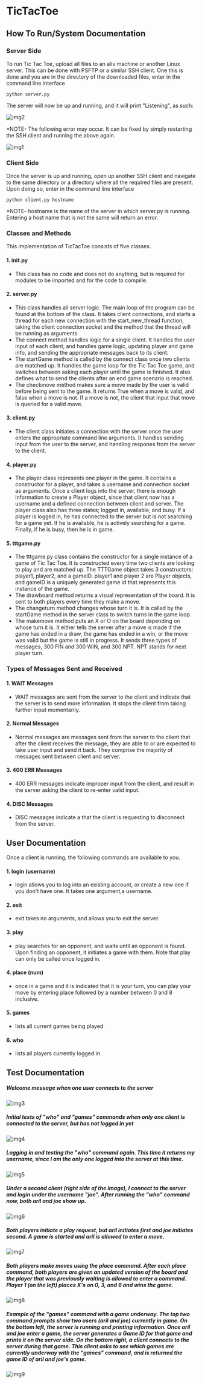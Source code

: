 # TicTacToe

## How To Run/System Documentation

### Server Side

To run Tic Tac Toe, upload all files to an allv machine or another Linux server. This can be done with PSFTP or a similar SSH client.
One this is done and you are in the directory of the downloaded files, enter in the command line interface
```
python server.py
```

The server will now be up and running, and it will print "Listening", as such:

![img2](https://github.com/Mavinkea/TicTacToe/blob/master/images/img2.JPG)

*NOTE- The following error may occur. It can be fixed by simply restarting the SSH client and running the above again.

![img1](https://github.com/Mavinkea/TicTacToe/blob/master/images/img1.JPG)

### Client Side

Once the server is up and running, open up another SSH client and navigate to the same directory or a directory where all the required
files are present. Upon doing so, enter in the command line interface
```
python client.py hostname
```
*NOTE- hostname is the name of the server in which server.py is running. Entering a host name that is not the same will return an
error.

### Classes and Methods

This implementation of TicTacToe consists of five classes. 

#### 1. __init__.py
  * This class has no code and does not do anything, but is required for modules to be imported and for the code to compiile.

#### 2. server.py
  * This class handles all server logic. The main loop of the program can be found at the bottom of the class. It takes client connections, and starts a thread for each new connection with the start_new_thread function, taking the client connection socket and the method that the thread will be running as arguments
  * The connect method handles logic for a single client. It handles the user input of each client, and handles game logic, updating player and game info, and sending the appropriate messages back to its client.
  * The startGame method is called by the connect class once two clients are matched up. It handles the game loop for the Tic Tac Toe game, and switches between asking each player until the game is finished. It also defines what to send the clients after an end game scenario is reached.
  * The checkmove method makes sure a move made by the user is valid before being sent to the game. It returns True when a move is valid, and false when a move is not. If a move is not, the client that input that move is queried for a valid move.

#### 3. client.py
  * The client class initiates a connection with the server once the user enters the appropriate command line arguments. It handles sending input from the user to the server, and handling respones from the server to the client. 

#### 4. player.py
  * The player class represents one player in the game. It contains a constructor for a player, and takes a username and connection socket as arguments. Once a client logs into the server, there is enough information to create a Player object, since that client now has a username and a defined connection between client and server. The player class also has three states; logged in, available, and busy. If a player is logged in, he has connected to the server but is not searching for a game yet. If he is available, he is actively searching for a game. Finally, if he is busy, then he is in game.

#### 5. tttgame.py
  * The tttgame.py class contains the constructor for a single instance of a game of Tic Tac Toe. It is constructed every time two clients are looking to play and are matched up. The TTTGame object takes 3 constructors: player1, player2, and a gameID. player1 and player 2 are Player objects, and gameID is a uniquely generated game id that represents this instance of the game. 
  * The drawboard method returns a visual representation of the board. It is sent to both players every time they make a move.
  * The changeturn method changes whose turn it is. It is called by the startGame method in the server class to switch turns in the game loop.
  * The makemove method puts an X or O on the board depending on whose turn it is. It either tells the server after a move is made if the game has ended in a draw, the game has ended in a win, or the move was valid but the game is still in progress. It sends three types of messages, 300 FIN and 300 WIN, and 300 NPT. NPT stands for next player turn.
  
### Types of Messages Sent and Received

#### 1. WAIT Messages
  * WAIT messages are sent from the server to the client and indicate that the server is to send more information. It stops the client
  from taking further input momentarily.

#### 2. Normal Messages
  * Normal messages are messages sent from the server to the client that after the client receives the message, they are able to or are expected to take user input and send it back. They comprise the majority of messages sent between client and server.
  
#### 3. 400 ERR Messages
  * 400 ERR messages indicate improper input from the client, and result in the server asking the client to re-enter valid input.

#### 4. DISC Messages
  * DISC messages indicate a that the client is requesting to disconnect from the server.
  
## User Documentation

Once a client is running, the following commands are available to you.

#### 1. login (username)
  * login allows you to log into an existing account, or create a new one if you don't have one. It takes one argument,a username.

#### 2. exit 
  * exit takes no arguments, and allows you to exit the server.

#### 3. play
  * play searches for an opponent, and waits until an opponent is found. Upon finding an opponent, it initiates a game with them.
  Note that play can only be called once logged in.

#### 4. place (num)
  * once in a game and it is indicated that it is your turn, you can play your move by entering place followed by a number
  between 0 and 8 inclusive. 

#### 5. games
  * lists all current games being played

#### 6. who
  * lists all players currently logged in


## Test Documentation

##### Welcome message when one user connects to the server
![img3](https://github.com/Mavinkea/TicTacToe/blob/master/images/img3.JPG)


##### Initial tests of "who" and "games" commands when only one client is connected to the server, but has not logged in yet
![img4](https://github.com/Mavinkea/TicTacToe/blob/master/images/img4.JPG)


##### Logging in and testing the "who" command again. This time it returns my username, since I am the only one logged into the server at this time.
![img5](https://github.com/Mavinkea/TicTacToe/blob/master/images/img5.JPG)


##### Under a second client (right side of the image), I connect to the server and login under the username "joe". After running the "who" command now, both aril and joe show up.
![img6](https://github.com/Mavinkea/TicTacToe/blob/master/images/img6.JPG)


##### Both players initiate a play request, but aril initiates first and joe initiates second. A game is started and aril is allowed to enter a move.
![img7](https://github.com/Mavinkea/TicTacToe/blob/master/images/img7.JPG)


##### Both players make moves using the place command. After each place command, both players are given an updated version of the board and the player that was previously waiting is allowed to enter a command. Player 1 (on the left) places X's on 0, 3, and 6 and wins the game. 
![img8](https://github.com/Mavinkea/TicTacToe/blob/master/images/img8.JPG)

##### Example of the "games" command with a game underway. The top two command prompts show two users (aril and joe) currently in game. On the bottom left, the server is running and printing information. Once aril and joe enter a game, the server generates a Game ID for that game and prints it on the server side. On the bottom right, a client connects to the server during that game. This client asks to see which games are currently underway with the "games" command, and is returned the game ID of aril and joe's game.
![img9](https://github.com/Mavinkea/TicTacToe/blob/master/images/img9.JPG)
